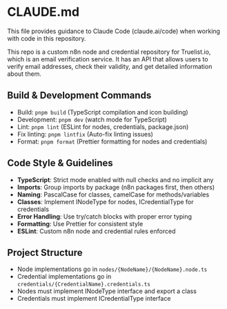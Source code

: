 # CLAUDE.md

This file provides guidance to Claude Code (claude.ai/code) when working with code in this repository.

This repo is a custom n8n node and credential repository for Truelist.io, which is an email verification service. It has an API that allows users to verify email addresses, check their validity, and get detailed information about them.

## Build & Development Commands

- Build: `pnpm build` (TypeScript compilation and icon building)
- Development: `pnpm dev` (watch mode for TypeScript)
- Lint: `pnpm lint` (ESLint for nodes, credentials, package.json)
- Fix linting: `pnpm lintfix` (Auto-fix linting issues)
- Format: `pnpm format` (Prettier formatting for nodes and credentials)

## Code Style & Guidelines

- **TypeScript**: Strict mode enabled with null checks and no implicit any
- **Imports**: Group imports by package (n8n packages first, then others)
- **Naming**: PascalCase for classes, camelCase for methods/variables
- **Classes**: Implement INodeType for nodes, ICredentialType for credentials
- **Error Handling**: Use try/catch blocks with proper error typing
- **Formatting**: Use Prettier for consistent style
- **ESLint**: Custom n8n node and credential rules enforced

## Project Structure

- Node implementations go in `nodes/{NodeName}/{NodeName}.node.ts`
- Credential implementations go in `credentials/{CredentialName}.credentials.ts`
- Nodes must implement INodeType interface and export a class
- Credentials must implement ICredentialType interface
